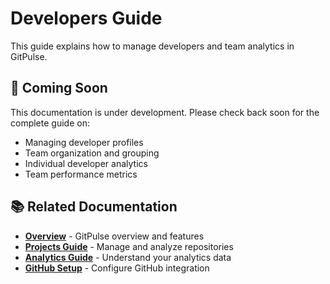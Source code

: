 # Developers Guide

This guide explains how to manage developers and team analytics in GitPulse.

## 🚧 Coming Soon

This documentation is under development. Please check back soon for the complete guide on:

- Managing developer profiles
- Team organization and grouping
- Individual developer analytics
- Team performance metrics

## 📚 Related Documentation

- **[Overview](overview.md)** - GitPulse overview and features
- **[Projects Guide](projects.md)** - Manage and analyze repositories
- **[Analytics Guide](analytics.md)** - Understand your analytics data
- **[GitHub Setup](github-setup.md)** - Configure GitHub integration 